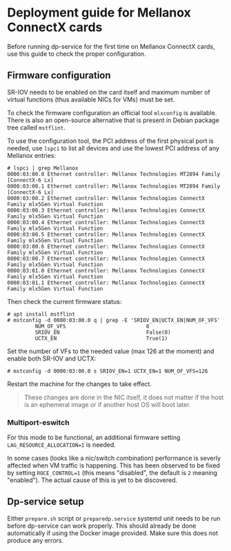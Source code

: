 # Deployment guide for Mellanox ConnectX cards
Before running dp-service for the first time on Mellanox ConnectX cards, use this guide to check the proper configuration.


## Firmware configuration
SR-IOV needs to be enabled on the card itself and maximum number of virtual functions (thus available NICs for VMs) must be set.

To check the firmware configuration an official tool `mlxconfig` is available. There is also an open-source alternative that is present in Debian package tree called `mstflint`.

To use the configuration tool, the PCI address of the first physical port is needed, use `lspci` to list all devices and use the lowest PCI address of any Mellanox entries:
```
# lspci | grep Mellanox
0000:03:00.0 Ethernet controller: Mellanox Technologies MT2894 Family [ConnectX-6 Lx]
0000:03:00.1 Ethernet controller: Mellanox Technologies MT2894 Family [ConnectX-6 Lx]
0000:03:00.2 Ethernet controller: Mellanox Technologies ConnectX Family mlx5Gen Virtual Function
0000:03:00.3 Ethernet controller: Mellanox Technologies ConnectX Family mlx5Gen Virtual Function
0000:03:00.4 Ethernet controller: Mellanox Technologies ConnectX Family mlx5Gen Virtual Function
0000:03:00.5 Ethernet controller: Mellanox Technologies ConnectX Family mlx5Gen Virtual Function
0000:03:00.6 Ethernet controller: Mellanox Technologies ConnectX Family mlx5Gen Virtual Function
0000:03:00.7 Ethernet controller: Mellanox Technologies ConnectX Family mlx5Gen Virtual Function
0000:03:01.0 Ethernet controller: Mellanox Technologies ConnectX Family mlx5Gen Virtual Function
0000:03:01.1 Ethernet controller: Mellanox Technologies ConnectX Family mlx5Gen Virtual Function
```

Then check the current firmware status:
```
# apt install mstflint
# mstconfig -d 0000:03:00.0 q | grep -E 'SRIOV_EN|UCTX_EN|NUM_OF_VFS'
         NUM_OF_VFS                          8
         SRIOV_EN                            False(0)
         UCTX_EN                             True(1)
```

Set the number of VFs to the needed value (max 126 at the moment) and enable both SR-IOV and UCTX:
```
# mstconfig -d 0000:03:00.0 s SRIOV_EN=1 UCTX_EN=1 NUM_OF_VFS=126
```
Restart the machine for the changes to take effect.
> These changes are done in the NIC itself, it does not matter if the host is an ephemeral image or if another host OS will boot later.

### Multiport-eswitch
For this mode to be functional, an additional firmware setting `LAG_RESOURCE_ALLOCATION=1` is needed.

In some cases (looks like a nic/switch combination) performance is severly affected when VM traffic is happening. This has been observed to be fixed by setting `ROCE_CONTROL=1` (this means "disabled", the default is `2` meaning "enabled"). The actual cause of this is yet to be discovered.


## Dp-service setup
Either `prepare.sh` script or `preparedp.service` systemd unit needs to be run before dp-service can work properly. This should already be done automatically if using the Docker image provided. Make sure this does not produce any errors.
